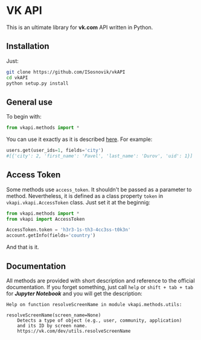 # VK API

This is an ultimate library for **vk.com** API written in Python.

## Installation
Just: 
```bash
git clone https://github.com/ISosnovik/vkAPI
cd vkAPI
python setup.py install
```

## General use

To begin with:

```python
from vkapi.methods import *
```

You can use it exactly as it is described [here](https://vk.com/dev/methods).
For example:

```python
users.get(user_ids=1, fields='city')
#[{'city': 2, 'first_name': 'Pavel', 'last_name': 'Durov', 'uid': 1}]
```

## Access Token

Some methods use `access_token`. It shouldn't be passed as a parameter to method. Nevertheless, it is defined as a class property `token` in `vkapi.vkapi.AccessToken` class. Just set it at the beginnig:
 
```python
from vkapi.methods import *
from vkapi import AccessToken

AccessToken.token = 'h3r3-1s-th3-4cc3ss-t0k3n'
account.getInfo(fields='country')
```
And that is it.

## Documentation

All methods are provided with short description and reference to the official documentation. If you forget something, just call `help` or `shift + tab + tab` for *__Jupyter Notebook__* and you will get the description:

```profile
Help on function resolveScreenName in module vkapi.methods.utils:

resolveScreenName(screen_name=None)
    Detects a type of object (e.g., user, community, application)
    and its ID by screen name.
    https://vk.com/dev/utils.resolveScreenName
```
